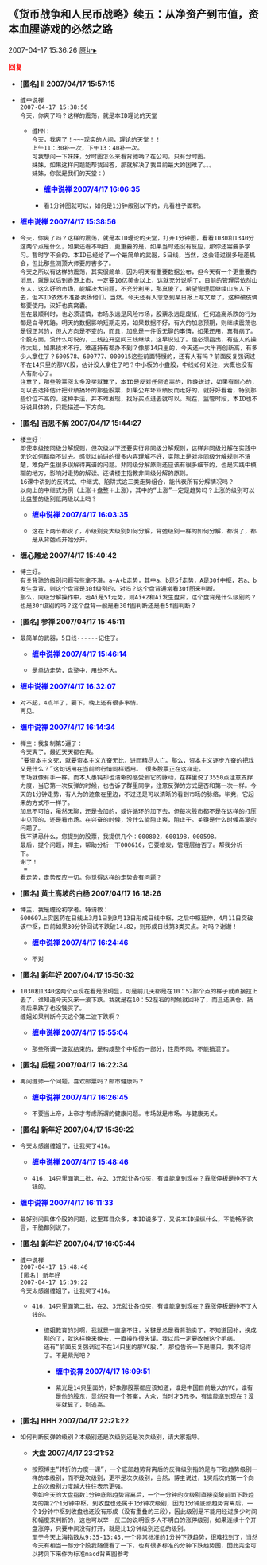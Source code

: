 ## 《货币战争和人民币战略》续五：从净资产到市值，资本血腥游戏的必然之路
2007-04-17 15:36:26
[原址▸](http://www.fxgan.com/chan_time/2007_01_06/508.htm)





**<font color='red'>回复</font>**


- **[匿名] II  2007/04/17 15:57:15**
- ```
  缠中说禅 
  2007-04-17 15:38:56 
  今天，你爽了吗？这样的震荡，就是本ID理论的天堂 
  ```
   - ```
     缠MM：
     今天，我爽了！~~~现实的人间，理论的天堂！！
     上午11：30补一次，下午13：40补一次。
     可我想问一下妹妹，分时图怎么来看背驰呐？在公司，只有分时图。
     妹妹，如果这样问题能帮我回答，那就解决了我目前最大的困难了。。。
     妹妹，你就是我们的天堂：）
     ```
      - **<font color='blue'>缠中说禅 2007/4/17 16:06:35</font>**
      - ```
        看1分钟图就可以，如何是1分钟级别以下的，光看柱子面积。
        ```
- **<font color='blue'>缠中说禅 2007/4/17 15:38:56</font>**
- ```
  今天，你爽了吗？这样的震荡，就是本ID理论的天堂，打开1分钟图，看看1030和1340分这两个点是什么，如果还看不明白，更重要的是，如果当时还没有反应，那你还需要多学习。暂时学不会的，本ID已经给了一个最简单的武器，5日线，当然，这会错过很多短差机会，但比那些测顶大师要厉害多了。
  今天之所以有这样的震荡，其实很简单，因为明天有重要数据公布，但今天有一个更重要的消息，就是以后到香港上市，一定要10亿美金以上，这就充分说明了，目前的管理层依然山东人，这么好的市场，能解决大问题，不充分利用，那真傻了，希望管理层继续山东人下去，但本ID依然不准备表扬他们。当然，今天还有人忽悠到某日报上写文章了，这种破伎俩都要使用，汉奸也真窝囊。
  但在最顺利时，也必须谨慎，市场永远是风险市场，股票永远是废纸，任何追高杀跌的行为都是自寻死路。明天的数据影响短期走势，如果数据不好，有大的加息预期，则继续震荡也是很正常的，但大方向是不变的，而且，加息是一件很无聊的事情，如果还用，真有病了。
  个股方面，没什么可说的，二线拉开空间三线继续，这早说过了。但必须指出，有些人的操作太乱，如果技术不行，难道持有都办不到？像那14只里的，今天还一大半再创新高，有多少人拿住了？600578、600777、000915这些前面特慢的，还有人有吗？前面反复强调过不在14只里的那VC股，估计没人拿住了吧？中小板的小盘股，中线如何关注，大概也没有人有耐心了。
  注意了，那些股票涨太多没买就算了，本ID是反对任何追高的，昨晚说过，如果有耐心的，可以去选择估计把业绩搞坏的那些股票，如果公布坏业绩反而走好的，就好好看着，特别那些价位不高的，这种手法，并不难发现，找好买点进去就可以。现在，监管时段，本ID也不好说具体的，只能描述一下方向。
  ```
- **[匿名] 百思不解  2007/04/17 15:44:27**
- ```
  楼主好！
  即使本级按同级分解规则，但次级以下还要实行非同级分解规则，这样非同级分解在实践中无论如何都绕不过去。感觉以前讲的很多内容理解不好，实际上是对非同级分解规则不清楚，难免产生很多误解得离谱的问题。非同级分解原则还应该有很多细节的，也是实践中模糊的地方，影响对走势的解读。还请楼主指教非同级分解的原则。
  16课中讲到的反转式、中继式、陷阱式这三类走势组合，能代表所有分解情况吗？
  以向上的中继式为例（上涨＋盘整＋上涨），其中的“上涨”一定是趋势吗？上涨的级别可以比盘整的级别低两级以上吗？
  ```
   - **<font color='blue'>缠中说禅 2007/4/17 16:03:35</font>**
   - ```
     这在上两节都说了，小级别变大级别如何分解，背弛级别一样的如何分解，都说了，都是从背弛点开始分开。
     ```
- **缠心雕龙 2007/4/17 15:40:42**
- ```
  博主好。
  有关背驰的级别问题有些拿不准。a+A+b走势，其中a、b是5f走势，A是30f中枢，若a、b发生盘背，则这个盘背是30f级别的，对吗？这个盘背通常看30f图来判断。
  那么，同级分解操作中，若Ai是5f走势，则Ai+2和Ai发生盘背，这个盘背是什么级别的？也是30f级别的吗？这个盘背一般是看30f图判断还是看5f图判断？
  ```
- **[匿名] 参禅  2007/04/17 15:45:11**
- ```
  最简单的武器，5日线------记住了。 
  ```
   - **<font color='blue'>缠中说禅 2007/4/17 15:46:14</font>**
   - ```
     是单边走势，盘整中，用处不大。
     ```
- **<font color='blue'>缠中说禅 2007/4/17 16:32:07</font>**
- ```
  对不起，4点半了，要下，晚上还有很多事情。
  再见。
  ```
- **<font color='blue'>缠中说禅 2007/4/17 16:14:34</font>**
- ```
  禅主：我复制第5遍了：
  今天爽了，最近天天都在爽。
  “要资本主义死，就要资本主义亢奋无比，进而精尽人亡。那么，资本主义逐步亢奋的把戏又是什么？”这句话用在当前的行情同样适用。 很多股票正在这样走。
  市场就像有手一样，而本人愚钝却也清晰的感受到它的脉动，在群里说了3550点注意支撑力度，当它第一次反弹的时候，也告诉了群里同学，注意反弹的方式是否和第一次一样。今天的1分钟走势，有人为的迹象在里边，不过还是可以清晰的看到市场的脉络，毕竟，它起来的方式不一样了。
  加息不可怕，虽然无聊，还是会加的，或许循环的加下去，但每次股市都不是在这样的打压中见顶的，还是看市场。在兴奋的时候，没什么能阻止爽，阻止干。关键是什么时候高潮的问题了。
  我不猜忌什么，您提到的股票，我提供几个：000802，600198，000598。
  最后，提个问题，禅主，帮助分析一下000616，它要增发，管理层给否了。帮我分析一下。
  谢了！ 
   =
  看走势，走势反应一切。你觉得这样的走势会有问题？
  ```
- **[匿名] 黄土高坡的白杨  2007/04/17 16:18:26**
- ```
  博主，我是缠论初学者。特请教：
  600607上实医药在日线上3月1日到3月13日形成日线中枢，之后中枢延伸，4月11日突破该中枢，目前如果30分钟回试不跌破14.82，则形成日线第3类买点。对吗？谢谢！ 
  ```
   - **<font color='blue'>缠中说禅 2007/4/17 16:24:46</font>**
   - ```
     不对
     ```
- **[匿名] 新年好  2007/04/17 15:50:32**
- ```
  1030和1340这两个点现在看是很明显，可是前几天都是在10：52那个点的样子就直接拉上去了，谁知道今天又来一波下跌。我就是在10：52左右的时候就回补了，而且还满仓，搞得后来跌了也没钱买了。
  缠姐如果判断今天这个第二波下跌啊？ 
  ```
   - **<font color='blue'>缠中说禅 2007/4/17 15:55:04</font>**
   - ```
     那些所谓一波就结束的，是构成整个中枢的一部分，性质不同，不能搞混了。
     ```
- **[匿名] 启程  2007/04/17 16:22:34**
- ```
  再问缠师一个问题，喜欢邮票吗？邮市健康吗？ 
  ```
   - **<font color='blue'>缠中说禅 2007/4/17 16:26:45</font>**
   - ```
     不要当上帝，上帝才考虑所谓的健康问题。市场就是市场，与健康无关。
     ```
- **[匿名] 新年好  2007/04/17 15:39:22**
- ```
  今天太感谢缠姐了，让我买了416。 
  ```
   - **<font color='blue'>缠中说禅 2007/4/17 15:48:46</font>**
   - ```
     416，14只里面第二批，在2、3元就让各位买，有谁能拿到现在？靠涨停板是挣不了大钱的。
     ```
- **<font color='blue'>缠中说禅 2007/4/17 16:11:33</font>**
- ```
  最好别问具体个股的问题，这里耳目众多，本ID说多了，又说本ID操纵什么，不能畅所欲言，干脆都别说了。
  ```
- **[匿名] 新年好  2007/04/17 16:05:44**
- ```
  缠中说禅 
  2007-04-17 15:48:46 
  [匿名] 新年好 
  2007-04-17 15:39:22 
  今天太感谢缠姐了，让我买了416。 
  ```
   - ```
     416，14只里面第二批，在2、3元就让各位买，有谁能拿到现在？靠涨停板是挣不了大钱的。 
     ```
      - ```
        缠姐教育的对啊，我就是一直拿不住，关键是总是看背驰卖了，不知道回补，换成别的了，就这样换来换去，一直操作很失误。我以后一定要改掉这个毛病。
        还有“前面反复强调过不在14只里的那VC股，”，那位告诉一下是哪只，我不记得了。不是紫光吧？ 
        ```
         - **<font color='blue'>缠中说禅 2007/4/17 16:09:51</font>**
         - ```
           紫光是14只里面的，好象那股票都应该知道，谁是中国目前最大的VC，谁有是他的股东，显然只有一个答案，大众，当时才5元多，有谁能拿到现在？没买就算了，别追高。
           ```
- **[匿名] HHH  2007/04/17 22:21:22**
- ```
  如何判断反弹的级别？本级别还是次级别还是次次级别，请大家指导。 
  ```
   - **大盘 2007/4/17 23:21:52**
   - ```
     按照博主“转折的力度一课”，一个底部趋势背离后的反弹级别指的是与下跌趋势级别一样的本级别，而不是次级别，更不是次次级别，当然，博主说过，1买后次的第一个向上的次级别力度越大往往表示更强。
     例如今天的大盘指数1分钟底部趋势背离后，一个一分钟的次级别直接突破前面下跌趋势的第2个1分钟中枢，到收盘也还属于1分钟次级别，因为1分钟底部趋势背离后，一个1分钟中枢到收盘也还没有形成（没有重叠的三段），因此级别是不能用经过多少时间和幅度来判断的，这也可以举一反三的说明很多人不明白的涨停级别，如果连续十个开盘涨停，只要中间没有打开，就是比1分钟级别还低的级别。
     至于今天上海指数从9:35-13:43,一个非常标准的1分钟下跌趋势，很难找到了，当然今天有相当一部分个股我随便看了一下，也有很多标准的分钟下跌趋势图，因此完全可以拷贝下来作为标准macd背离图参考
     ```
